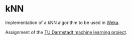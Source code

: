 # kNN

Implementation of a kNN algorithm to be used in [Weka](http://www.cs.waikato.ac.nz/ml/weka/).

Assignment of the [TU Darmstadt machine learning project](https://www.ke.tu-darmstadt.de/lehre/ws-15-16/mldm/).


